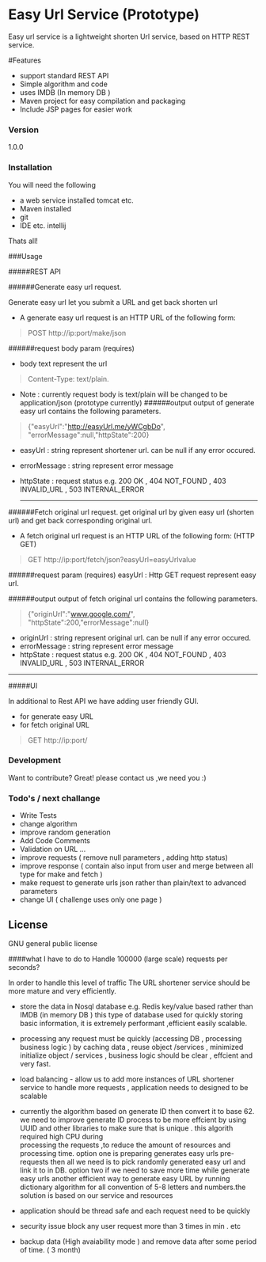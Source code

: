 # Easy Url Service (Prototype)

Easy url service is a lightweight shorten Url service, based on HTTP REST service.

#Features

  - support standard REST API
  - Simple algorithm and code 
  - uses IMDB (In memory DB )
  - Maven project for easy compilation and packaging
  - Include JSP pages for easier work


### Version
1.0.0


### Installation

You will need the following 

* a web service installed tomcat etc.
* Maven installed
* git
* IDE etc. intellij 

Thats all!



###Usage

#####REST API 

######Generate easy url request.

  Generate easy url let you submit a URL and get back shorten url 
  * A generate easy url request is an HTTP URL of the following form: 
 > POST   http://ip:port/make/json 
  
######request body param  (requires)    
* body text represent the url 
> Content-Type: text/plain.

* Note : currently request body is text/plain will be changed to be application/json (prototype currently)
######output
  output of generate easy url contains the following parameters.

> {"easyUrl":"http://easyUrl.me/yWCgbDo",
> "errorMessage":null,"httpState":200}


 * easyUrl : string represent shortener url. can be null if any error occured.
 * errorMessage :  string represent error message 
 * httpState :  request status e.g. 200 OK , 404 NOT_FOUND , 403 INVALID_URL , 503 INTERNAL_ERROR


   _____________
   
######Fetch original url request.
get original url by given easy url (shorten url) and get back corresponding original url.

* A fetch original url request is an HTTP URL of the following form: (HTTP GET) 
> GET http://ip:port/fetch/json?easyUrl=easyUrlvalue 

######request param (requires) 
easyUrl : Http GET request represent easy url.

######output
  output of fetch original url contains the following parameters.

> {"originUrl":"www.google.com/",
> "httpState":200,"errorMessage":null}


 * originUrl : string represent original url. can be null if any error occured.
 * errorMessage :  string represent error message 
 * httpState :  request status e.g. 200 OK , 404 NOT_FOUND , 403 INVALID_URL , 503 INTERNAL_ERROR

--------

#####UI 

In additional to Rest API we have adding user friendly GUI.
 * for generate easy URL 
 * for fetch original URL 

> GET http://ip:port/ 




### Development

Want to contribute? Great!
please contact us ,we need you :) 


### Todo's / next challange 

 - Write Tests
 - change algorithm
 - improve random generation
 - Add Code Comments
 - Validation on URL ...
 - improve requests ( remove null parameters , adding http status)
 - improve response ( contain also input from user and merge between all type  for make and fetch )
 - make request to generate urls json rather than plain/text to advanced parameters 
 - change UI ( challenge uses only one page ) 

License
----

GNU general public license


####what I have to do to Handle 100000  (large scale)  requests per seconds?

In order to handle this level of traffic The URL shortener service should be more mature and very efficiently. 

* store the data in Nosql database e.g. Redis key/value based rather than IMDB (in memory DB ) 
  this type of database used for quickly storing basic information, it is extremely performant ,efficient  easily scalable.

* processing any request must be quickly (accessing DB , processing business logic ) by caching data , reuse object /services , minimized initialize object / services , business logic should be clear , effcient and very fast.

* load balancing - allow us to add more instances of URL shortener service to handle more requests , application needs to designed to be scalable 

* currently the algorithm based on generate ID then convert it to base 62. we need to improve generate ID process to be more effcient by using UUID and other libraries to make sure that is unique . this algorith required high CPU during   
  processing the requests ,to reduce the amount of resources and processing time. option one is preparing generates easy urls pre-requests then all we need is to pick randomly  generated easy url and link it to in DB.
  option two if we need to save more time while generate easy urls another efficient way to generate easy URL by running    dictionary algorithm for all convention of 5-8 letters and numbers.the solution is based on our service and resources 

* application should be thread safe and each request need to be quickly 

* security issue block any user request more than 3 times in min . etc

* backup data (High avaiability mode ) and remove data after some period of time. ( 3 month)
